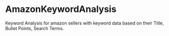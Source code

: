 # AmazonKeywordAnalysis
Keyword Analysis for amazon sellers with keyword data based on their Title, Bullet Points, Search Terms. 
